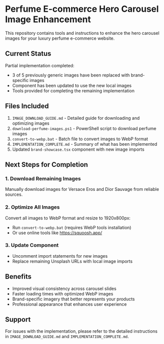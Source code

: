 # Perfume E-commerce Hero Carousel Image Enhancement

This repository contains tools and instructions to enhance the hero carousel images for your luxury perfume e-commerce website.

## Current Status

Partial implementation completed:
- 3 of 5 previously generic images have been replaced with brand-specific images
- Component has been updated to use the new local images
- Tools provided for completing the remaining implementation

## Files Included

1. `IMAGE_DOWNLOAD_GUIDE.md` - Detailed guide for downloading and optimizing images
2. `download-perfume-images.ps1` - PowerShell script to download perfume images
3. `convert-to-webp.bat` - Batch file to convert images to WebP format
4. `IMPLEMENTATION_COMPLETE.md` - Summary of what has been implemented
5. Updated `brand-showcase.tsx` component with new image imports

## Next Steps for Completion

### 1. Download Remaining Images
Manually download images for Versace Eros and Dior Sauvage from reliable sources.

### 2. Optimize All Images
Convert all images to WebP format and resize to 1920x800px:
- Run `convert-to-webp.bat` (requires WebP tools installation)
- Or use online tools like https://squoosh.app/

### 3. Update Component
- Uncomment import statements for new images
- Replace remaining Unsplash URLs with local image imports

## Benefits

- Improved visual consistency across carousel slides
- Faster loading times with optimized WebP images
- Brand-specific imagery that better represents your products
- Professional appearance that enhances user experience

## Support

For issues with the implementation, please refer to the detailed instructions in `IMAGE_DOWNLOAD_GUIDE.md` and `IMPLEMENTATION_COMPLETE.md`.